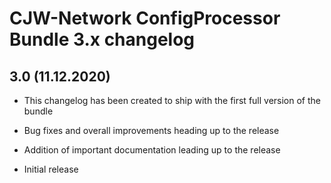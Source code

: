 # CJW-Network ConfigProcessor Bundle 3.x changelog

## 3.0 (11.12.2020)

* This changelog has been created to ship with the first full version of the bundle
  
* Bug fixes and overall improvements heading up to the release
  
* Addition of important documentation leading up to the release

* Initial release

